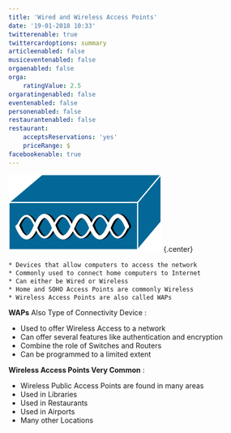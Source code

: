 ```yaml
---
title: 'Wired and Wireless Access Points'
date: '19-01-2018 10:33'
twitterenable: true
twittercardoptions: summary
articleenabled: false
musiceventenabled: false
orgaenabled: false
orga:
    ratingValue: 2.5
orgaratingenabled: false
eventenabled: false
personenabled: false
restaurantenabled: false
restaurant:
    acceptsReservations: 'yes'
    priceRange: $
facebookenable: true
---
```


![](Wired_and_Wireless_Access_Points.png)   {.center}
```
* Devices that allow computers to access the network
* Commonly used to connect home computers to Internet
* Can either be Wired or Wireless
* Home and SOHO Access Points are commonly Wireless
* Wireless Access Points are also called WAPs
```

**WAPs** Also Type of Connectivity Device :
* Used to offer Wireless Access to a network
* Can offer several features like authentication and encryption
* Combine the role of Switches and Routers
* Can be programmed to a limited extent

**Wireless Access Points Very Common** :
* Wireless Public Access Points are found in many areas
* Used in Libraries
* Used in Restaurants
* Used in Airports
* Many other Locations



